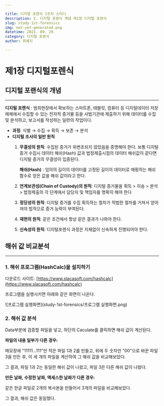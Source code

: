 ```yaml
---

title: 디지털 포렌식 1주차 스터디
description: I. 디지털 포렌식 개념 제1장 디지털 포렌식
slug: study-1st-forensics
img: not-yet-generated.png
datetime: 2021. 09. 29.
category: 디지털 포렌식
author: 최예지

---
```


# 제1장 디지털포렌식


## 디지털 포랜식의 개념

---

**디지털 포렌식**
: 범죄현장에서 확보하는 스마트폰, 태블릿, 컴퓨터 등 디지털데이터 저장매체에서 수집할 수 있는 전자적 증거물 등을 사법기관에 제출하기 위해 데이터를 수집 및 분석하고, 보고서를 작성하는 일련의 작업이다.

- **과정**: 식별 → 수집 → 획득 → 보존 → 분석
- **디지털 조사의 일반 원칙**
    1. **무결성의 원칙**: 수집된 증거가 위변조되지 않았음을 증명해야 한다. 보통 디지털 증거 수집시 데이터 해쉬(Hash) 값과 법정제출시점의 데이터 해쉬값이 같다면 디지털 증거의 무결성이 입증된다.
        
        **해쉬(Hash)**
        : 임의의 길이의 데이터를 고정된 길이의 데이터로 매핑하는 해쉬 함수로 얻은 값을 해쉬 값이라고 한다.
        
    2. **연계보관성(Chain of Custody)의 원칙**: 디지털 증거물을 획득 > 이송 > 분석 > 법정제출의 각 단계에서 담당자 및 책임자를 명확히 해야 한다
    3. **정당성의 원칙**: 디지털 증거를 수집 획득하는 절차가 적법한 절차를 거쳐서 얻어져야 법적으로 증거 능력이 부여된다.
    4. **재현의 원칙**: 같은 조건에서 항상 같은 결과가 나와야 한다.
    5. **신속성의 원칙**: 디지털포렌식 과정은 지체없이 신속하게 진행되어야 한다.

## 해쉬 값 비교분석

---

### 1. 해쉬 프로그램(HashCalc)을 설치하기

다운로드 사이트: [https://www.slacasoft.com/hashcalc](https://www.slacasoft.com/hashcalc) 

프로그램을 실행시키면 아래와 같은 화면이 나온다. 

![프로그램 실행화면](study-1st-forensics/프로그램 실행화면.png)

### 2. 해쉬 값 분석

Data부분에 검증할 파일을 넣고, 하단의 Caculate를 클릭하면 해쉬 값이 계산된다.

**파일의 내용 일부가 다른 경우:**

메모장에 "11111...111"만 적은 파일 1과 2를 만들고, 뒤에 두 숫자만 "00"으로 바꾼 파일 3을 만든 후, 이 세 개의 파일을 계산하여 그 해쉬 값을 비교해보았다.

그 결과, 파일 1과 2는 동일한 해쉬 값이 나왔고, 파일 3은 다른 해쉬 값이 나왔다.

**만든 날짜, 수정한 날짜, 액세스한 날짜가 다른 경우:**

같은 한글 파일로 2개의 복사본을 만들어서 3개의 파일을 비교해보았다.

그 결과, 해쉬 값은 동일했다.
